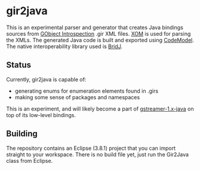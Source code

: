 gir2java
========

This is an experimental parser and generator that creates Java bindings sources from
[GObject Introspection](https://wiki.gnome.org/action/show/Projects/GObjectIntrospection) .gir XML files.
[XOM](http://www.xom.nu/) is used for parsing the XMLs. The generated Java code is built and exported using
[CodeModel](https://codemodel.java.net/). The native interoperability
library used is [BridJ](https://code.google.com/p/bridj/).

## Status

Currently, gir2java is capable of:
 * generating enums for enumeration elements found in .girs
 * making some sense of packages and namespaces

This is an experiment, and will likely become a part of [gstreamer-1.x-java](https://github.com/octachoron/gstreamer-1.x-java)
on top of its low-level bindings.

## Building

The repository contains an Eclipse (3.8.1) project that you can import straight to your workspace. There is no build file yet,
just run the Gir2Java class from Eclipse.
